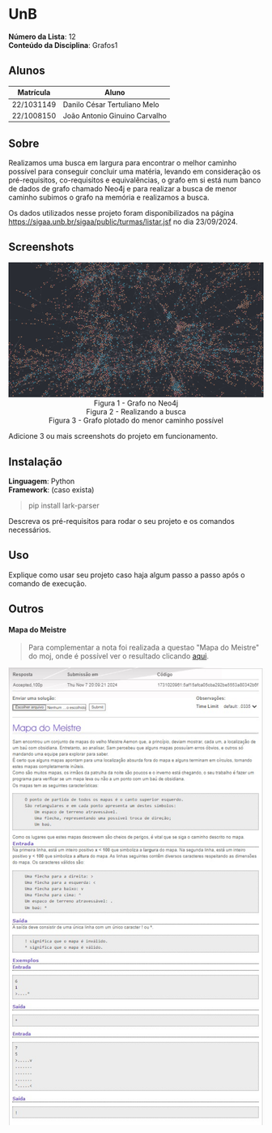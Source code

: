 # UnB

**Número da Lista**: 12<br>
**Conteúdo da Disciplina**: Grafos1<br>

## Alunos
| Matrícula  | Aluno                         |
|------------|-------------------------------|
| 22/1031149 | Danilo César Tertuliano Melo  |
| 22/1008150 | João Antonio Ginuino Carvalho |

## Sobre 

Realizamos uma busca em largura para encontrar o melhor caminho possível para conseguir concluir uma matéria, levando em
consideração os pré-requisitos, co-requisitos e equivalências, o grafo em si está num banco de dados de grafo chamado
Neo4j e para realizar a busca de menor caminho subimos o grafo na memória e realizamos a busca.

Os dados utilizados nesse projeto foram disponibilizados na página https://sigaa.unb.br/sigaa/public/turmas/listar.jsf no dia
23/09/2024.

## Screenshots

<div align="center"><img src= "https://raw.githubusercontent.com/projeto-de-algoritmos-2024/Grafos1_UnB/refs/heads/main/Images/grafoperto.jpg?raw=true"/></div>

<center>
Figura 1 - Grafo no Neo4j
</center>

[//]: # (<div align="center"><img src= "https://raw.githubusercontent.com/projeto-de-algoritmos-2024/Grafos1_UnB/refs/heads/main/Images/nos.jpg?raw=true"/></div>)

<center>
Figura 2 - Realizando a busca
</center>

[//]: # (<div align="center"><img src= "https://raw.githubusercontent.com/projeto-de-algoritmos-2024/Grafos1_UnB/refs/heads/main/Images/grafolonge.jpg?raw=true"/></div>)

<center>
Figura 3 - Grafo plotado do menor caminho possível
</center>

[//]: # (<div align="center"><img src= "https://raw.githubusercontent.com/projeto-de-algoritmos-2024/Grafos1_UnB/refs/heads/main/Images/grafoaproximado.jpg?raw=true"/></div>)

Adicione 3 ou mais screenshots do projeto em funcionamento.

## Instalação 
**Linguagem**: Python<br>
**Framework**: (caso exista)<br>

> pip install lark-parser

Descreva os pré-requisitos para rodar o seu projeto e os comandos necessários.

## Uso 
Explique como usar seu projeto caso haja algum passo a passo após o comando de execução.

## Outros 

#### Mapa do Meistre

> Para complementar a nota foi realizada a questao "Mapa do Meistre" do moj, onde é possível ver o resultado clicando [aqui](/src/MapaDoMestre.md).

<div align="center"><img src= "https://raw.githubusercontent.com/projeto-de-algoritmos-2024/Grafos1_UnB/refs/heads/main/Images/mapaMestre.jpg?raw=true"/></div>



